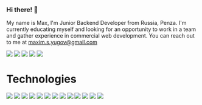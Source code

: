 ### Hi there! 👋

My name is Max, I'm Junior Backend Developer from Russia, Penza. I'm currently educating myself and looking for an opportunity to work in a team and gather experience in commercial web development. You can reach out to me at maxim.s.yugov@gmail.com

![](https://komarev.com/ghpvc/?username=MaximYugov)
![](https://badges.peiyuan.ch/leetcode/MaximYugov/name)
![](https://badges.peiyuan.ch/leetcode/MaximYugov/rate?difficulty=all)
![](https://badges.peiyuan.ch/leetcode/MaximYugov/solved?difficulty=easy)
![](https://badges.peiyuan.ch/leetcode/MaximYugov/solved?difficulty=medium)

# Technologies

![](https://img.shields.io/badge/PHP-777BB4?style=flat&logo=php&logoColor=white)
![](https://img.shields.io/badge/Laravel-FF2D20?style=flat&logo=laravel&logoColor=white)
![](https://img.shields.io/badge/MySQL-00000F?style=flat&logo=mysql&logoColor=white)
![](https://img.shields.io/badge/redis-%23DD0031.svg?&style=flat&logo=redis&logoColor=white)
![](https://img.shields.io/badge/HTML-239120?style=flat&logo=html5&logoColor=white)
![](https://img.shields.io/badge/CSS-239120?&style=flat&logo=css3&logoColor=white)
![](https://img.shields.io/badge/JavaScript-F7DF1E?style=flat&logo=JavaScript&logoColor=white)
![](https://img.shields.io/badge/Vue.js-35495E?style=flat&logo=vue.js&logoColor=4FC08D)
![](https://img.shields.io/badge/GIT-E44C30?style=flat&logo=git&logoColor=white)
![](https://img.shields.io/badge/docker-%230db7ed.svg?style=flat&logo=docker&logoColor=white)
![](https://img.shields.io/badge/Visual_Studio_Code-0078D4?style=flat&logo=visual%20studio%20code&logoColor=white)
![](https://img.shields.io/badge/Figma-F24E1E?style=flat&logo=figma&logoColor=white)
![](https://img.shields.io/badge/Ubuntu-E95420?style=flat&logo=ubuntu&logoColor=white)
